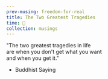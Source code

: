 ```yaml
--- 
prev-musing: freedom-for-real
title: The Two Greatest Tragedies
time: 🌚
collection: musings
---
```

"The two greatest tragedies in life\
are when you don't get what you want\
and when you get it."
- Buddhist Saying